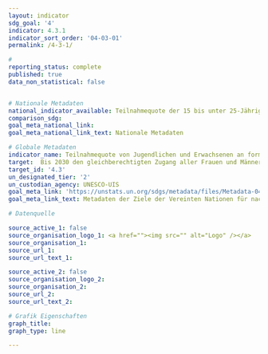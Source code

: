 ```yaml
---
layout: indicator
sdg_goal: '4'
indicator: 4.3.1
indicator_sort_order: '04-03-01'
permalink: /4-3-1/

#
reporting_status: complete
published: true
data_non_statistical: false


# Nationale Metadaten
national_indicator_available: Teilnahmequote der 15 bis unter 25-Jährigen in der formalen und non-formalen Bildung und Ausbildung in den letzten 12 Monaten
comparison_sdg:
goal_meta_national_link:
goal_meta_national_link_text: Nationale Metadaten

# Globale Metadaten
indicator_name: Teilnahmequote von Jugendlichen und Erwachsenen an formaler und non-formaler Bildung und Ausbildung in den vergangenen 12 Monaten, nach Geschlecht
target:  Bis 2030 den gleichberechtigten Zugang aller Frauen und Männer zu einer erschwinglichen und hochwertigen fachlichen, beruflichen und tertiären Bildung einschließlich universitärer Bildung gewährleisten
target_id: '4.3'
un_designated_tier: '2'
un_custodian_agency: UNESCO-UIS
goal_meta_link: 'https://unstats.un.org/sdgs/metadata/files/Metadata-04-03-01.pdf'
goal_meta_link_text: Metadaten der Ziele der Vereinten Nationen für nachhaltige Entwicklung

# Datenquelle

source_active_1: false
source_organisation_logo_1: <a href=""><img src="" alt="Logo" /></a>
source_organisation_1:
source_url_1:
source_url_text_1:

source_active_2: false
source_organisation_logo_2:
source_organisation_2:
source_url_2:
source_url_text_2:

# Grafik Eigenschaften
graph_title:
graph_type: line

---
```

